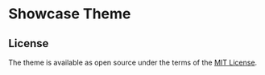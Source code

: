 # Showcase Theme

## License

The theme is available as open source under the terms of the [MIT License](https://opensource.org/licenses/MIT).
